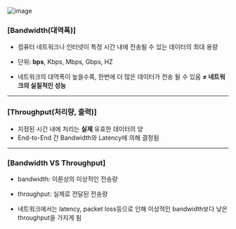 ![image](https://github.com/kuS2-computer-princess-kuS2/cs_study/assets/81477543/dff0e1fd-9160-4fd6-805f-70ff4d940633)

### [Bandwidth(대역폭)] ###
* 컴퓨터 네트워크나 인터넷이 특정 시간 내에 전송될 수 있는 데이터의 최대 용량
* 단위: **bps**, Kbps, Mbps, Gbps, HZ


* 네트워크의 대역폭이 높을수록, 한번에 더 많은 데이터가 전송 될 수 있음 **≠ 네트워크의 실질적인 성능**


___

### [Throughput(처리량, 출력)] ###
* 지정된 시간 내에 처리는 **실제** 유효한 데이터의 양
* End-to-End 간 Bandwidth와 Latency에 의해 결정됨


___

### [Bandwidth VS Throughput] ### 
* bandwidth: 이론상의 이상적인 전송량
* throughput: 실제로 전달된 전송량


* 네트워크에서는 latency, packet loss등으로 인해 이상적인 bandwidth보다 낮은 throughput을 가지게 됨

